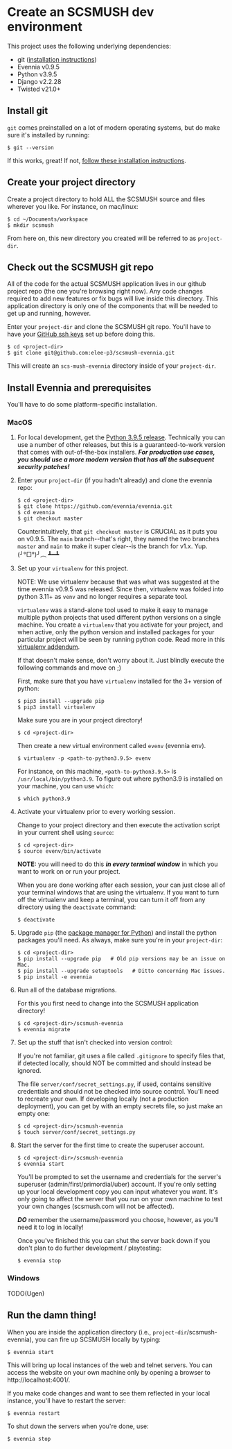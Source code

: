 # Create an SCSMUSH dev environment

This project uses the following underlying dependencies:

* git ([installation instructions](https://git-scm.com/book/en/v2/Getting-Started-Installing-Git))
* Evennia v0.9.5
* Python v3.9.5
* Django v2.2.28
* Twisted v21.0+

## Install git

`git` comes preinstalled on a lot of modern operating systems, but do make sure it's installed by running:

```
$ git --version
```

If this works, great! If not, [follow these installation instructions](https://git-scm.com/book/en/v2/Getting-Started-Installing-Git).

## Create your project directory

Create a project directory to hold ALL the SCSMUSH source and files wherever you like. For instance, on mac/linux:

```
$ cd ~/Documents/workspace
$ mkdir scsmush
```
From here on, this new directory you created will be referred to as `project-dir`.

## Check out the SCSMUSH git repo

All of the code for the actual SCSMUSH application lives in our github project repo (the one you're browsing right now).
Any code changes required to add new features or fix bugs will live inside this directory. This application directory is
only one of the components that will be needed to get up and running, however.

Enter your `project-dir` and clone the SCSMUSH git repo. You'll have to have your
[GitHub ssh keys](https://docs.github.com/en/authentication/connecting-to-github-with-ssh/adding-a-new-ssh-key-to-your-github-account)
set up before doing this.

```
$ cd <project-dir>
$ git clone git@github.com:elee-p3/scsmush-evennia.git
```

This will create an `scs-mush-evennia` directory inside of your `project-dir`.

## Install Evennia and prerequisites

You'll have to do some platform-specific installation.

### MacOS

1. For local development, get the [Python 3.9.5 release](https://www.python.org/downloads/release/python-395/).
   Technically you can use a number of other releases, but this is a guaranteed-to-work version that comes with
   out-of-the-box installers. **_For production use cases, you should use a more modern version that has all the
   subsequent security patches!_**
  
2. Enter your `project-dir` (if you hadn't already) and clone the evennia repo:
   
   ```
   $ cd <project-dir>
   $ git clone https://github.com/evennia/evennia.git
   $ cd evennia
   $ git checkout master
   ```
   
   Counterintuitively, that `git checkout master` is CRUCIAL as it puts you on v0.9.5. The `main` branch--that's right, they named the two branches `master` and `main` to make it super clear--is the branch for v1.x. Yup. (╯°□°)╯︵ ┻━┻
  
3. Set up your `virtualenv` for this project.
   
   NOTE: We use virtualenv because that was what was suggested at the time evennia v0.9.5 was released. Since then, virtualenv
   was folded into python 3.11+ as `venv` and no longer requires a separate tool.
   
   `virtualenv` was a stand-alone tool used to make it easy to manage multiple python projects that used different python
   versions on a single machine. You create a `virtualenv` that you activate for your project, and when active, only the
   python version and installed packages for your particular project will be seen by running python code. Read more
   in this [virtualenv addendum](https://www.evennia.com/docs/0.9.5/Glossary.html#virtualenv).
   
   If that doesn't make sense, don't worry about it. Just blindly execute the following commands and move on ;)
   
   First, make sure that you have `virtualenv` installed for the 3+ version of python:
   
   ```
   $ pip3 install --upgrade pip
   $ pip3 install virtualenv
   ```
   
   Make sure you are in your project directory!
   
   ```
   $ cd <project-dir>
   ```
   Then create a new virtual environment called `evenv` (evennia env).
   
   ```
   $ virtualenv -p <path-to-python3.9.5> evenv
   ```
   For instance, on this machine, `<path-to-python3.9.5>` is `/usr/local/bin/python3.9`. To figure out where python3.9 is
   installed on your machine, you can use `which`:
   
   ```
   $ which python3.9
   ```

4. Activate your virtualenv prior to every working session.
   
   Change to your project directory and then execute the activation script in your current shell using `source`:
   
   ```
   $ cd <project-dir>
   $ source evenv/bin/activate
   ```
   
   **NOTE:** you will need to do this **_in every terminal window_** in which you want to work on or run your project.
   
   When you are done working after each session, your can just close all of your terminal windows that are using the virtualenv.
   If you want to turn off the virtualenv and keep a terminal, you can turn it off from any directory using the `deactivate`
   command:
   
   ```
   $ deactivate
   ```
5. Upgrade `pip` (the [package manager for Python](https://pypi.org/project/pip/)) and install the python packages you'll need.
   As always, make sure you're in your `project-dir`:
   
   ```
   $ cd <project-dir>
   $ pip install --upgrade pip   # Old pip versions may be an issue on Mac.
   $ pip install --upgrade setuptools   # Ditto concerning Mac issues.
   $ pip install -e evennia
   ```
   
6. Run all of the database migrations.
   
   For this you first need to change into the SCSMUSH application directory!
   
   ```
   $ cd <project-dir>/scsmush-evennia
   $ evennia migrate
   ```
   
7. Set up the stuff that isn't checked into version control:
   
   If you're not familiar, git uses a file called `.gitignore` to specify files that, if detected locally, should NOT be committed and should
   instead be ignored.
   
   The file `server/conf/secret_settings.py`, if used, contains sensitive credentials and should not be checked into source control. You'll need
   to recreate your own. If developing locally (not a production deployment), you can get by with an empty secrets file, so just make an empty one:
   
   ```
   $ cd <project-dir>/scsmush-evennia
   $ touch server/conf/secret_settings.py
   ```
   
8. Start the server for the first time to create the superuser account.
   
   ```
   $ cd <project-dir>/scsmush-evennia
   $ evennia start
   ```
   
   You'll be prompted to set the username and credentials for the server's superuser (admin/first/primordial/uber) account. If you're only setting
   up your local development copy you can input whatever you want. It's only going to affect the server that you run on your own machine to test
   your own changes (scsmush.com will not be affected).
   
   **_DO_** remember the username/password you choose, however, as you'll need it to log in locally!
   
   Once you've finished this you can shut the server back down if you don't plan to do further development / playtesting:
   
   ```
   $ evennia stop
   ```

### Windows

TODO(Ugen)

## Run the damn thing!

When you are inside the application directory (i.e., `project-dir`/scsmush-evennia), you can fire up SCSMUSH locally by typing:

```
$ evennia start
```

This will bring up local instances of the web and telnet servers. You can access the website on your own machine only by opening a
browser to http://localhost:4001/.

If you make code changes and want to see them reflected in your local instance, you'll have to restart the server:

```
$ evennia restart
```

To shut down the servers when you're done, use:

```
$ evennia stop
```
